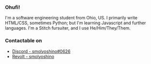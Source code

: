 ### Ohufi!

I'm a software engineering student from Ohio, US.
I primarily write HTML/CSS, sometimes Python; but I'm learning Javascript and further languages.
I'm a Stitch fursuiter, and I use He/Him/They/Them.
### Contactable on
- [Discord - smolyoshino#0626](https://discord.com/users/193789388034015232)
- [Revolt - smolyoshino](https://revolt.chat)

<!--
**smolyoshino/smolyoshino** is a ✨ _special_ ✨ repository because its `README.md` (this file) appears on your GitHub profile.

Here are some ideas to get you started:

- 🔭 I’m currently working on ...
- 🌱 I’m currently learning ...
- 👯 I’m looking to collaborate on ...
- 🤔 I’m looking for help with ...
- 💬 Ask me about ...
- 📫 How to reach me: ...
- 😄 Pronouns: ...
- ⚡ Fun fact: ...
-->
